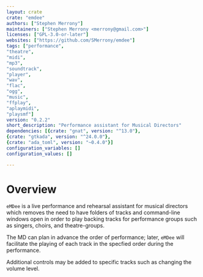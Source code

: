 ```yaml
---
layout: crate
crate: "emdee"
authors: ["Stephen Merrony"]
maintainers: ["Stephen Merrony <merrony@gmail.com>"]
licenses: ["GPL-3.0-or-later"]
websites: ["https://github.com/SMerrony/emdee"]
tags: ["performance",
"theatre",
"midi",
"mp3",
"soundtrack",
"player",
"wav",
"flac",
"ogg",
"music",
"ffplay",
"aplaymidi",
"playsmf"]
version: "0.2.2"
short_description: "Performance assistant for Musical Directors"
dependencies: [{crate: "gnat", version: "^13.0"},
{crate: "gtkada", version: "^24.0.0"},
{crate: "ada_toml", version: "~0.4.0"}]
configuration_variables: []
configuration_values: []

---
```

# Overview 

`eMDee` is a live performance and rehearsal assistant for musical directors which removes the need to have folders of tracks and command-line windows open in order to play backing tracks for performance groups such as singers, choirs, and theatre-groups.

The MD can plan in advance the order of performance; later, `eMDee` will facilitate the playing of each track in the specfied order during the performance.

Additional controls may be added to specific tracks such as changing the volume level.



